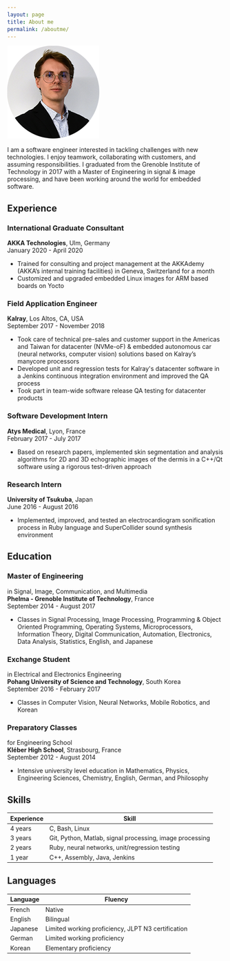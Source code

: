 ```yaml
---
layout: page
title: About me
permalink: /aboutme/
---
```


![](/images/portrait.png)

I am a software engineer interested in tackling challenges with new technologies. I enjoy teamwork, collaborating with customers, and assuming responsibilities. I graduated from the Grenoble Institute of Technology in 2017 with a Master of Engineering in signal & image processing, and have been working around the world for embedded software.


## Experience

### International Graduate Consultant
**AKKA Technologies**, Ulm, Germany  
January 2020 - April 2020

* Trained for consulting and project management at the AKKAdemy (AKKA’s internal training facilities) in Geneva, Switzerland for a month
* Customized and upgraded embedded Linux images for ARM based boards on Yocto

### Field Application Engineer
**Kalray**, Los Altos, CA, USA  
September 2017 - November 2018

* Took care of technical pre-sales and customer support in the Americas and Taiwan for datacenter (NVMe-oF) & embedded autonomous car (neural networks, computer vision) solutions based on Kalray’s manycore processors
* Developed unit and regression tests for Kalray's datacenter software in a Jenkins continuous integration environment and improved the QA process
* Took part in team-wide software release QA testing for datacenter products

### Software Development Intern
**Atys Medical**, Lyon, France  
February 2017 - July 2017

* Based on research papers, implemented skin segmentation and analysis algorithms for 2D and 3D echographic images of the dermis in a C++/Qt software using a rigorous test-driven approach

### Research Intern
**University of Tsukuba**, Japan  
June 2016 - August 2016

* Implemented, improved, and tested an electrocardiogram sonification process in Ruby language and SuperCollider sound synthesis environment

  
## Education

### Master of Engineering
in Signal, Image, Communication, and Multimedia  
**Phelma - Grenoble Institute of Technology**, France  
September 2014 - August 2017

* Classes in Signal Processing, Image Processing, Programming & Object Oriented Programming, Operating Systems, Microprocessors, Information Theory, Digital Communication, Automation, Electronics, Data Analysis, Statistics, English, and Japanese

### Exchange Student
in Electrical and Electronics Engineering  
**Pohang University of Science and Technology**, South Korea  
September 2016 - February 2017

* Classes in Computer Vision, Neural Networks, Mobile Robotics, and Korean

### Preparatory Classes
for Engineering School  
**Kléber High School**, Strasbourg, France  
September 2012 - August 2014

* Intensive university level education in Mathematics, Physics, Engineering Sciences, Chemistry, English, German, and Philosophy


## Skills

|Experience|Skill|
|-|-|
|4 years|C, Bash, Linux|
|3 years|Git, Python, Matlab, signal processing, image processing|
|2 years|Ruby, neural networks, unit/regression testing|
|1 year|C++, Assembly, Java, Jenkins|

## Languages

|Language|Fluency|
|-|-|
|French|Native|
|English|Bilingual|
|Japanese|Limited working proficiency, JLPT N3 certification|
|German|Limited working proficiency|
|Korean|Elementary proficiency|

